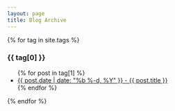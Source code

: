 ```yaml
---
layout: page
title: Blog Archive
---
```


{% for tag in site.tags %}
  <h3>{{ tag[0] }}</h3>
  <ul>
    {% for post in tag[1] %}
      <li><a href="{{ post.url | relative_url }}">{{ post.date | date: "%b %-d, %Y" }} - {{ post.title }}</a></li>
    {% endfor %}
  </ul>
{% endfor %}
